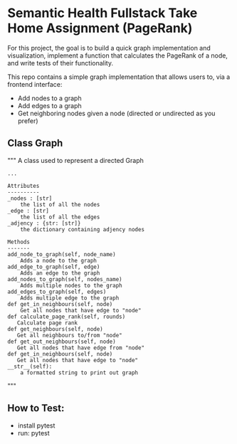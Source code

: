# Semantic Health Fullstack Take Home Assignment (PageRank)

For this project, the goal is to build a quick graph implementation and
visualization, implement a function that calculates the PageRank of a node,
and write tests of their functionality.

This repo contains a simple graph implementation that allows users to, via a frontend interface:
- Add nodes to a graph
- Add edges to a graph
- Get neighboring nodes given a node (directed or undirected as you prefer)

## Class Graph

"""
    A class used to represent a directed Graph

    ...

    Attributes
    ----------
    _nodes : [str]
        the list of all the nodes
    _edge : [str]
        the list of all the edges
    _adjency : {str: [str]}
        the dictionary containing adjency nodes

    Methods
    -------
    add_node_to_graph(self, node_name)
        Adds a node to the graph
    add_edge_to_graph(self, edge)
        Adds an edge to the graph
    add_nodes_to_graph(self, nodes_name)
        Adds multiple nodes to the graph
    add_edges_to_graph(self, edges)
        Adds multiple edge to the graph
    def get_in_neighbours(self, node)
        Get all nodes that have edge to "node"
    def calculate_page_rank(self, rounds)
       Calculate page rank
    def get_neighbours(self, node)
       Get all neighbours to/from "node"
    def get_out_neighbours(self, node)
       Get all nodes that have edge from "node"
    def get_in_neighbours(self, node)
       Get all nodes that have edge to "node"
    __str__(self):
        a formatted string to print out graph
"""

## How to Test:

- install pytest
- run: pytest

